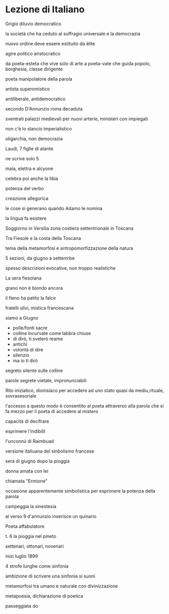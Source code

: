 # Lezione di Italiano

Grigio diluvio democratico

la società che ha ceduto al suffragio universale e la democrazia

nuovo ordine deve essere estituito da èlite

agire politico aristocratico


da poeta-esteta che vive solo di arte
a
poeta-vate che guida popolo, borghesia, classe dirigente


poeta manipolatore della parola

artista superomistico


antiliberale, antidemocratico


secondo D'Annunzio roma decaduta

sventrati palazzi medievali per nuovi arterie, ministeri con impiegati

non c'è lo slancio imperialistico

oligarchia, non democrazia

Laudi, 7 figlie di atante

ne scrive solo 5

maia, elettra e alcyone


celebra poi anche la libia


potenza del verbo


creazione allegorica

le cose si generano quando Adamo le nomina


la lingua fa esistere


Soggiorno in Versilia zona costiera settentrionale in Toscana

Tra Fiesole e la costa della Toscana


tema della metamorfosi e antropomorfizzazione della natura


5 sezioni, da giugno a settemrbe

spesso descrizioni evocative, non troppo realistiche 


La sera fiesolana

grano non è biondo ancora

il fieno ha patito la falce

fratelli ulivi, mistica francescana 


siamo a Giugno

* polle/fonti sacre
* colline incurvate come labbra chiuse
* di dirò, ti svelerò reame
* antichi 
* volontà di dire
* silenzio
* ma io ti dirò

segreto silente sulle colline

parole segrete vietate, impronunciabili

Rito iniziatico, dionisiaco per accedere ad uno stato quasi da mediu,rituale, sovrasesoriale

l'accesso a questo modo è consentito al poeta attraverso alla parola che si fa mezzo per il poeta di accedere al mistero

capacità di decifrare

esprimere l'indibilil

l'unconnù di Raimbuad

versione italiuana del sinbolismo francese

sera di giugno dopo la pioggia


donna amata con lei 

chiamata "Ermione"


occasione apparentemente simbolistica per esprimere la potenza della parola


campeggia la sinestesia 

al verso 9 d'annunzio inserisce un quinario



Poeta affabulatore

t. 6 la pioggia nel pineto

settenari, ottonari, novenari

inizi luglio 1899

4 strofe lunghe come sinfonia


ambizione di scrivere una sinfonia si suoni

metamorfosi tra umano e naturale con divinizzazione

metapoesia, dichiarazione di poetica

passeggiata do
<!--stackedit_data:
eyJoaXN0b3J5IjpbLTk0ODc3MjI0M119
-->